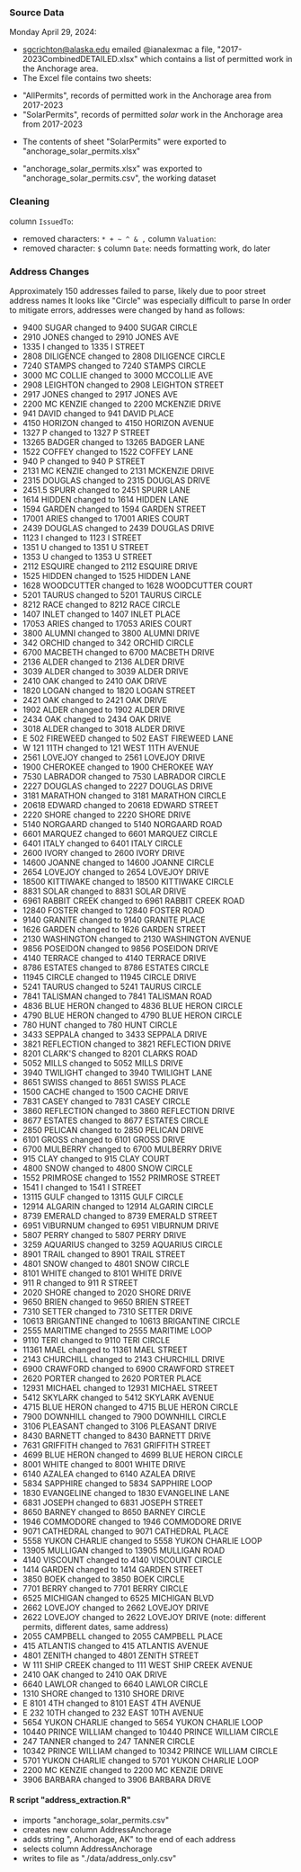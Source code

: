 ### Source Data

Monday April 29, 2024:  
* sgcrichton@alaska.edu emailed @ianalexmac a file, "2017-2023CombinedDETAILED.xlsx" which contains a list of permitted work in the Anchorage area.  
* The Excel file contains two sheets: 
- "AllPermits", records of permitted work in the Anchorage area from 2017-2023  
- "SolarPermits", records of permitted *solar* work in the Anchorage area from 2017-2023 

* The contents of sheet "SolarPermits" were exported to "anchorage_solar_permits.xlsx"  

* "anchorage_solar_permits.xlsx" was exported to "anchorage_solar_permits.csv", the working dataset


### Cleaning
column `IssuedTo`:
- removed characters: `* + ~ ^ & ,` 
column `Valuation`:
- removed character: `$` 
column `Date`: 
needs formatting work, do later

### Address Changes
Approximately 150 addresses failed to parse, likely due to poor street address names
It looks like "Circle" was especially difficult to parse
In order to mitigate errors, addresses were changed by hand as follows:

- 9400 SUGAR changed to 9400 SUGAR CIRCLE
- 2910 JONES changed to 2910 JONES AVE
- 1335 I changed to 1335 I STREET
- 2808 DILIGENCE changed to 2808 DILIGENCE CIRCLE
- 7240 STAMPS changed to 7240 STAMPS CIRCLE
- 3000 MC COLLIE changed to 3000 MCCOLLIE AVE
- 2908 LEIGHTON changed to 2908 LEIGHTON STREET
- 2917 JONES changed to 2917 JONES AVE
- 2200 MC KENZIE changed to 2200 MCKENZIE DRIVE
- 941 DAVID changed to 941 DAVID PLACE
- 4150 HORIZON changed to 4150 HORIZON AVENUE
- 1327 P changed to 1327 P STREET
- 13265 BADGER changed to 13265 BADGER LANE
- 1522 COFFEY changed to 1522 COFFEY LANE
- 940 P changed to 940 P STREET
- 2131 MC KENZIE changed to 2131 MCKENZIE DRIVE
- 2315 DOUGLAS changed to 2315 DOUGLAS DRIVE
- 2451.5 SPURR changed to 2451 SPURR LANE
- 1614 HIDDEN changed to 1614 HIDDEN LANE
- 1594 GARDEN changed to 1594 GARDEN STREET
- 17001 ARIES changed to 17001 ARIES COURT
- 2439 DOUGLAS changed to 2439 DOUGLAS DRIVE
- 1123 I changed to 1123 I STREET
- 1351 U changed to 1351 U STREET
- 1353 U changed to 1353 U STREET
- 2112 ESQUIRE changed to 2112 ESQUIRE DRIVE
- 1525 HIDDEN changed to 1525 HIDDEN LANE
- 1628 WOODCUTTER changed to 1628 WOODCUTTER COURT
- 5201 TAURUS changed to 5201 TAURUS CIRCLE
- 8212 RACE changed to 8212 RACE CIRCLE
- 1407 INLET changed to 1407 INLET PLACE
- 17053 ARIES changed to 17053 ARIES COURT
- 3800 ALUMNI changed to 3800 ALUMNI DRIVE
- 342 ORCHID changed to 342 ORCHID CIRCLE
- 6700 MACBETH changed to 6700 MACBETH DRIVE
- 2136 ALDER changed to 2136 ALDER DRIVE
- 3039 ALDER changed to 3039 ALDER DRIVE
- 2410 OAK changed to 2410 OAK DRIVE
- 1820 LOGAN changed to 1820 LOGAN STREET
- 2421 OAK changed to 2421 OAK DRIVE
- 1902 ALDER changed to 1902 ALDER DRIVE
- 2434 OAK changed to 2434 OAK DRIVE
- 3018 ALDER changed to 3018 ALDER DRIVE
- E 502 FIREWEED changed to 502 EAST FIREWEED LANE
- W 121 11TH changed to 121 WEST 11TH AVENUE
- 2561 LOVEJOY changed to 2561 LOVEJOY DRIVE
- 1900 CHEROKEE changed to 1900 CHEROKEE WAY
- 7530 LABRADOR changed to 7530 LABRADOR CIRCLE
- 2227 DOUGLAS changed to 2227 DOUGLAS DRIVE
- 3181 MARATHON changed to 3181 MARATHON CIRCLE
- 20618 EDWARD changed to 20618 EDWARD STREET
- 2220 SHORE changed to 2220 SHORE DRIVE
- 5140 NORGAARD changed to 5140 NORGAARD ROAD
- 6601 MARQUEZ changed to 6601 MARQUEZ CIRCLE
- 6401 ITALY changed to 6401 ITALY CIRCLE
- 2600 IVORY changed to 2600 IVORY DRIVE
- 14600 JOANNE changed to 14600 JOANNE CIRCLE
- 2654 LOVEJOY changed to 2654 LOVEJOY DRIVE
- 18500 KITTIWAKE changed to 18500 KITTIWAKE CIRCLE
- 8831 SOLAR changed to 8831 SOLAR DRIVE
- 6961 RABBIT CREEK changed to 6961 RABBIT CREEK ROAD
- 12840 FOSTER changed to 12840 FOSTER ROAD
- 9140 GRANITE changed to 9140 GRANITE PLACE
- 1626 GARDEN changed to 1626 GARDEN STREET
- 2130 WASHINGTON changed to 2130 WASHINGTON AVENUE
- 9856 POSEIDON changed to 9856 POSEIDON DRIVE
- 4140 TERRACE changed to 4140 TERRACE DRIVE
- 8786 ESTATES changed to 8786 ESTATES CIRCLE
- 11945 CIRCLE changed to 11945 CIRCLE DRIVE
- 5241 TAURUS changed to 5241 TAURUS CIRCLE
- 7841 TALISMAN changed to 7841 TALISMAN ROAD
- 4836 BLUE HERON changed to 4836 BLUE HERON CIRCLE
- 4790 BLUE HERON changed to 4790 BLUE HERON CIRCLE
- 780 HUNT changed to 780 HUNT CIRCLE
- 3433 SEPPALA changed to 3433 SEPPALA DRIVE
- 3821 REFLECTION changed to 3821 REFLECTION DRIVE
- 8201 CLARK'S changed to 8201 CLARKS ROAD
- 5052 MILLS changed to 5052 MILLS DRIVE
- 3940 TWILIGHT changed to 3940 TWILIGHT LANE
- 8651 SWISS changed to 8651 SWISS PLACE
- 1500 CACHE changed to 1500 CACHE DRIVE
- 7831 CASEY changed to 7831 CASEY CIRCLE
- 3860 REFLECTION changed to 3860 REFLECTION DRIVE
- 8677 ESTATES changed to 8677 ESTATES CIRCLE
- 2850 PELICAN changed to 2850 PELICAN DRIVE
- 6101 GROSS changed to 6101 GROSS DRIVE
- 6700 MULBERRY changed to 6700 MULBERRY DRIVE
- 915 CLAY changed to 915 CLAY COURT
- 4800 SNOW changed to 4800 SNOW CIRCLE
- 1552 PRIMROSE changed to 1552 PRIMROSE STREET
- 1541 I changed to 1541 I STREET
- 13115 GULF changed to 13115 GULF CIRCLE
- 12914 ALGARIN changed to 12914 ALGARIN CIRCLE
- 8739 EMERALD changed to 8739 EMERALD STREET
- 6951 VIBURNUM changed to 6951 VIBURNUM DRIVE
- 5807 PERRY changed to 5807 PERRY DRIVE
- 3259 AQUARIUS changed to 3259 AQUARIUS CIRCLE
- 8901 TRAIL changed to 8901 TRAIL STREET
- 4801 SNOW changed to 4801 SNOW CIRCLE
- 8101 WHITE changed to 8101 WHITE DRIVE
- 911 R changed to 911 R STREET
- 2020 SHORE changed to 2020 SHORE DRIVE
- 9650 BRIEN changed to 9650 BRIEN STREET
- 7310 SETTER changed to 7310 SETTER DRIVE
- 10613 BRIGANTINE changed to 10613 BRIGANTINE CIRCLE
- 2555 MARITIME changed to 2555 MARITIME LOOP
- 9110 TERI changed to 9110 TERI CIRCLE
- 11361 MAEL changed to 11361 MAEL STREET
- 2143 CHURCHILL changed to 2143 CHURCHILL DRIVE
- 6900 CRAWFORD changed to 6900 CRAWFORD STREET
- 2620 PORTER changed to 2620 PORTER PLACE
- 12931 MICHAEL changed to 12931 MICHAEL STREET
- 5412 SKYLARK changed to 5412 SKYLARK AVENUE
- 4715 BLUE HERON changed to 4715 BLUE HERON CIRCLE
- 7900 DOWNHILL changed to 7900 DOWNHILL CIRCLE
- 3106 PLEASANT changed to 3106 PLEASANT DRIVE
- 8430 BARNETT changed to 8430 BARNETT DRIVE
- 7631 GRIFFITH changed to 7631 GRIFFITH STREET
- 4699 BLUE HERON changed to 4699 BLUE HERON CIRCLE
- 8001 WHITE changed to 8001 WHITE DRIVE
- 6140 AZALEA changed to 6140 AZALEA DRIVE
- 5834 SAPPHIRE changed to 5834 SAPPHIRE LOOP
- 1830 EVANGELINE changed to 1830 EVANGELINE LANE
- 6831 JOSEPH changed to 6831 JOSEPH STREET
- 8650 BARNEY changed to 8650 BARNEY CIRCLE
- 1946 COMMODORE changed to 1946 COMMODORE DRIVE
- 9071 CATHEDRAL changed to 9071 CATHEDRAL PLACE
- 5558 YUKON CHARLIE changed to 5558 YUKON CHARLIE LOOP
- 13905 MULLIGAN changed to 13905 MULLIGAN ROAD
- 4140 VISCOUNT changed to 4140 VISCOUNT CIRCLE
- 1414 GARDEN changed to 1414 GARDEN STREET
- 3850 BOEK changed to 3850 BOEK CIRCLE
- 7701 BERRY changed to 7701 BERRY CIRCLE
- 6525 MICHIGAN changed to 6525 MICHIGAN BLVD
- 2662 LOVEJOY changed to 2662 LOVEJOY DRIVE
- 2622 LOVEJOY changed to 2622 LOVEJOY DRIVE (note: different permits, different dates, same address)
- 2055 CAMPBELL changed to 2055 CAMPBELL PLACE
- 415 ATLANTIS changed to 415 ATLANTIS AVENUE
- 4801 ZENITH changed to 4801 ZENITH STREET
- W 111 SHIP CREEK changed to 111 WEST SHIP CREEK AVENUE
- 2410 OAK changed to 2410 OAK DRIVE
- 6640 LAWLOR changed to 6640 LAWLOR CIRCLE
- 1310 SHORE changed to 1310 SHORE DRIVE
- E 8101 4TH changed to 8101 EAST 4TH AVENUE
- E 232 10TH changed to 232 EAST 10TH AVENUE
- 5654 YUKON CHARLIE changed to 5654 YUKON CHARLIE LOOP
- 10440 PRINCE WILLIAM changed to 10440 PRINCE WILLIAM CIRCLE
- 247 TANNER changed to 247 TANNER CIRCLE
- 10342 PRINCE WILLIAM changed to 10342 PRINCE WILLIAM CIRCLE
- 5701 YUKON CHARLIE changed to 5701 YUKON CHARLIE LOOP
- 2200 MC KENZIE changed to 2200 MC KENZIE DRIVE
- 3906 BARBARA changed to 3906 BARBARA DRIVE



#### R script "address_extraction.R"
- imports "anchorage_solar_permits.csv"
- creates new column AddressAnchorage 
- adds string ", Anchorage, AK" to the end of each address
- selects column AddressAnchorage
- writes to file as "./data/address_only.csv"




